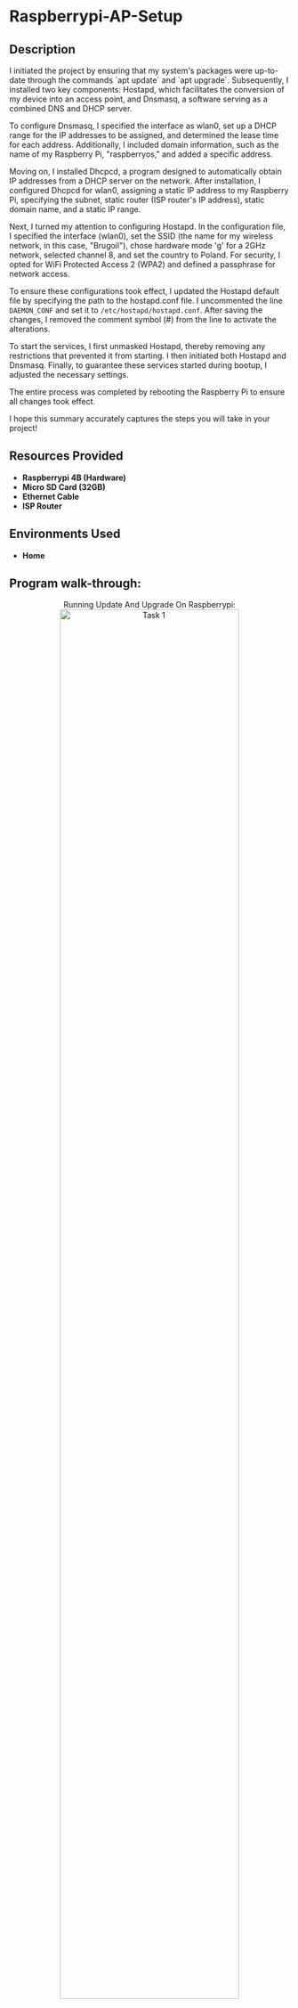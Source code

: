 <h1>Raspberrypi-AP-Setup</h1>
<h2>Description</h2>
I initiated the project by ensuring that my system's packages were up-to-date through the commands `apt update` and `apt upgrade`. Subsequently, I installed two key components: Hostapd, which facilitates the conversion of my device into an access point, and Dnsmasq, a software serving as a combined DNS and DHCP server.

To configure Dnsmasq, I specified the interface as wlan0, set up a DHCP range for the IP addresses to be assigned, and determined the lease time for each address. Additionally, I included domain information, such as the name of my Raspberry Pi, "raspberryos," and added a specific address.

Moving on, I installed Dhcpcd, a program designed to automatically obtain IP addresses from a DHCP server on the network. After installation, I configured Dhcpcd for wlan0, assigning a static IP address to my Raspberry Pi, specifying the subnet, static router (ISP router's IP address), static domain name, and a static IP range.

Next, I turned my attention to configuring Hostapd. In the configuration file, I specified the interface (wlan0), set the SSID (the name for my wireless network, in this case, "Brugoil"), chose hardware mode 'g' for a 2GHz network, selected channel 8, and set the country to Poland. For security, I opted for WiFi Protected Access 2 (WPA2) and defined a passphrase for network access.

To ensure these configurations took effect, I updated the Hostapd default file by specifying the path to the hostapd.conf file. I uncommented the line `DAEMON_CONF` and set it to `/etc/hostapd/hostapd.conf`. After saving the changes, I removed the comment symbol (#) from the line to activate the alterations.

To start the services, I first unmasked Hostapd, thereby removing any restrictions that prevented it from starting. I then initiated both Hostapd and Dnsmasq. Finally, to guarantee these services started during bootup, I adjusted the necessary settings.

The entire process was completed by rebooting the Raspberry Pi to ensure all changes took effect.

I hope this summary accurately captures the steps you will take in your project! 


<h2>Resources Provided</h2>

- <b>Raspberrypi 4B (Hardware)</b> 
- <b>Micro SD Card (32GB)</b>
- <b>Ethernet Cable</b>
- <b>ISP Router</b>

<h2>Environments Used </h2>

- <b>Home </b>

<h2>Program walk-through:</h2>

<p align="center">
Running Update And Upgrade On Raspberrypi: <br/>
<img src="https://i.imgur.com/6PBOt3w.png?1" height="80%" width="80%" alt="Task 1"/>
<br />
<br />
Installing Hostapd And Dnsmasq:  <br/>
<img src="https://i.imgur.com/foZLTTV.png?1" height="80%" width="80%" alt="Task 2"/>
<br />
<br />
Configure Hostapd: <br/>
<img src="https://i.imgur.com/DnlKKCq.png?1" height="80%" width="80%" alt="Task 5"/>
<br /><img src="https://i.imgur.com/Lt0Oefi.png?1" height="80%" width="80%" alt="Task 5"/>
<br />
Install Dhcpcd And Configure Static Ip for Wlan:  <br/>
<img src="https://i.imgur.com/drdnU2L.png?1" height="80%" width="80%" alt="Task 4"/>
<br /><img src="https://i.imgur.com/RzuJKXd.png?1" height="80%" width="80%" alt="Task 4"/>
<br />
<br />
Configure Dnsmasq:  <br/>
<img src="https://i.imgur.com/QMvnlxD.png?1" height="80%" width="80%" alt="Task 3"/>
<br /><img src="https://i.imgur.com/7anwbNH.png?1" height="80%" width="80%" alt="Task 3"/>
<br />
Update Hostapd Default File:  <br/>
<img src="https://i.imgur.com/K8QphcY.png?1" height="80%" width="80%" alt="Task 6"/>
<br /><img src="https://i.imgur.com/0tl6iBr.png?1" height="80%" width="80%" alt="Task 6"/>
<br />
Start Services:  <br/> 
  <img src="https://i.imgur.com/KS69HDn.png?1" height="80%" width="80%" alt="Task 7"/>
<br /><img src="https://i.imgur.com/KS69HDn.png?1" height="80%" width="80%" alt="Task 7"/><br />
Make Services Start Whenever you boot system:  <br/>
  <img src="https://i.imgur.com/tt8x9ax.png?1" height="80%" width="80%" alt="Task 7"/><br />
Reboot Your Raspberrypi:  <br/> 
  <img src="https://i.imgur.com/VGNreAC.png?1" height="80%" width="80%" alt="Task 7"/> <br />
SSID Confirmation:  <br/> 
  <img src="https://i.imgur.com/j7jiIxH.png?1" height="80%" width="80%" alt="Task 7"/> <br />
  </p>
